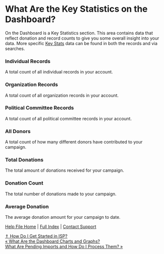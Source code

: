  What Are the Key Statistics on the Dashboard?
==========

On the Dashboard is a Key Statistics section. This area contains data that reflect donation and record counts to give you some overall insight into your data. More specific [Key Stats](https://ispolitical.com/what-are-key-statistics/) data can be found in both the records and via searches.

### Individual Records ###

A total count of all individual records in your account.

### Organization Records ###

A total count of all organization records in your account. 

### Political Committee Records ###

A total count of all political committee records in your account. 

### All Donors ###

A total count of how many different donors have contributed to your campaign.

### Total Donations ###

The total amount of donations received for your campaign.

### Donation Count ###

The total number of donations made to your campaign.

### Average Donation ###

The average donation amount for your campaign to date.

[Help File Home](/help/) | [Full Index](/Help-File-Directory/) | [Contact Support](mailto:support@ISPolitical.com)

[⇑ How Do I Get Started in ISP?](/How-Do-I-Get-Started-in-ISP)  
[« What Are the Dashboard Charts and Graphs?](/What-Are-the-Dashboard-Charts-and-Graphs)  
[What Are Pending Imports and How Do I Process Them? »](/What-Are-Pending-Imports-and-How-Do-I-Process-Them)